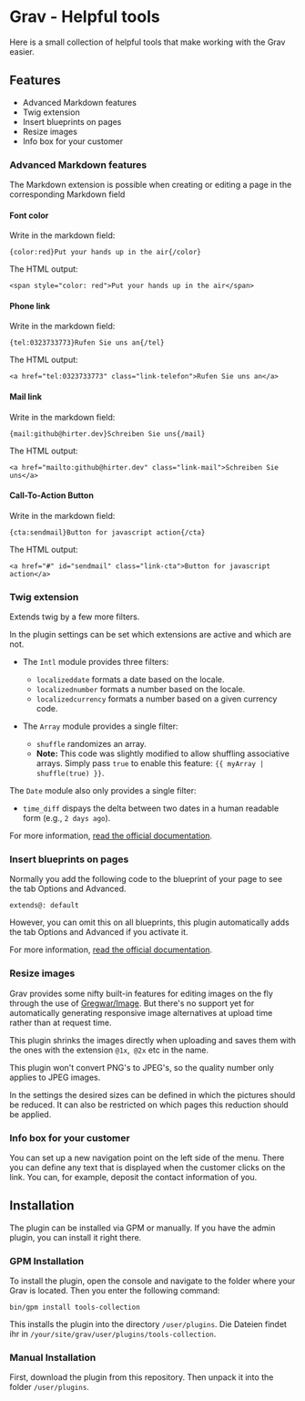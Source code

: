 # Grav - Helpful tools
Here is a small collection of helpful tools that make working with the Grav easier.

## Features
* Advanced Markdown features
* Twig extension
* Insert blueprints on pages
* Resize images
* Info box for your customer

### Advanced Markdown features
The Markdown extension is possible when creating or editing a page in the corresponding Markdown field
#### Font color
Write in the markdown field:
```
{color:red}Put your hands up in the air{/color}
```

The HTML output:
```
<span style="color: red">Put your hands up in the air</span>
```

#### Phone link
Write in the markdown field:
```
{tel:0323733773}Rufen Sie uns an{/tel}
```

The HTML output:
```
<a href="tel:0323733773" class="link-telefon">Rufen Sie uns an</a>
```

#### Mail link
Write in the markdown field:
```
{mail:github@hirter.dev}Schreiben Sie uns{/mail}
```

The HTML output:
```
<a href="mailto:github@hirter.dev" class="link-mail">Schreiben Sie uns</a>
```

#### Call-To-Action Button
Write in the markdown field:
```
{cta:sendmail}Button for javascript action{/cta}
```

The HTML output:
```
<a href="#" id="sendmail" class="link-cta">Button for javascript action</a>
```

### Twig extension
Extends twig by a few more filters.

In the plugin settings can be set which extensions are active and which are not.

* The `Intl` module provides three filters:
  * `localizeddate` formats a date based on the locale.
  * `localizednumber` formats a number based on the locale.
  * `localizedcurrency` formats a number based on a given currency code.

* The `Array` module provides a single filter:
  * `shuffle` randomizes an array.
  * **Note:** This code was slightly modified to allow shuffling associative arrays. Simply pass `true` to enable this feature: `{{ myArray | shuffle(true) }}`.

The `Date` module also only provides a single filter:
  * `time_diff` dispays the delta between two dates in a human readable form (e.g., `2 days ago`).

For more information, [read the official documentation](https://twig-extensions.readthedocs.io/en/latest/).

### Insert blueprints on pages

Normally you add the following code to the blueprint of your page to see the tab Options and Advanced.
```
extends@: default
```
However, you can omit this on all blueprints, this plugin automatically adds the tab Options and Advanced if you activate it.

For more information, [read the official documentation](https://learn.getgrav.org/16/forms/blueprints/example-page-blueprint).

### Resize images

Grav provides some nifty built-in features for editing images on the fly through the use of [Gregwar/Image](https://github.com/Gregwar/Image). 
But there's no support yet for automatically generating responsive image alternatives at upload time rather than at request time.

This plugin shrinks the images directly when uploading and saves them with the ones with the extension `@1x`,` @2x` etc in the name.

This plugin won't convert PNG's to JPEG's, so the quality number only applies to JPEG images.

In the settings the desired sizes can be defined in which the pictures should be reduced. It can also be restricted on which pages this reduction should be applied.

### Info box for your customer

You can set up a new navigation point on the left side of the menu. There you can define any text that is displayed when the customer clicks on the link. You can, for example, deposit the contact information of you.

## Installation
The plugin can be installed via GPM or manually.
If you have the admin plugin, you can install it right there.

### GPM Installation
To install the plugin, open the console and navigate to the folder where your Grav is located.
Then you enter the following command:
```
bin/gpm install tools-collection
```
This installs the plugin into the directory `/user/plugins`. Die Dateien findet ihr in `/your/site/grav/user/plugins/tools-collection`.
### Manual Installation
First, download the plugin from this repository. Then unpack it into the folder `/user/plugins`. 
